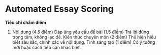 # Automated Essay Scoring

**Tiêu chí chấm điểm**
1. Nội dung (4.5 điểm)
  Đáp ứng yêu cầu đề bài (1.5 điểm)
  Trả lời đúng trọng tâm, không lạc đề.
  Kiến thức chuyên môn (2 điểm)
  Thể hiện hiểu biết sâu sắc, chính xác về nội dung.
  Tính sáng tạo (1 điểm)
  Có ý tưởng mới hoặc cách tiếp cận khác biệt.
